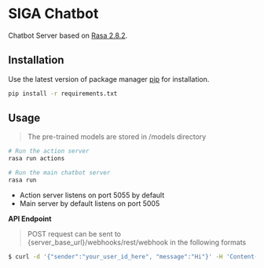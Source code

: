 # SIGA Chatbot

Chatbot Server based on [Rasa 2.8.2](https://github.com/RasaHQ).

## Installation

Use the latest version of package manager [pip](https://pip.pypa.io/en/stable/) for installation.

```bash
pip install -r requirements.txt
```

## Usage
>The pre-trained models are stored in /models directory
```python
# Run the action server 
rasa run actions 

# Run the main chatbot server 
rasa run
```
* Action server listens on port 5055 by default
* Main server by default listens on port 5005

**API Endpoint**
> POST request can be sent to {server_base_url}/webhooks/rest/webhook in the following formats

```bash
$ curl -d '{"sender":"your_user_id_here", "message":"Hi"}' -H 'Content-Type: application/json' -X POST {server_base_url}/webhooks/rest/webhook
```
